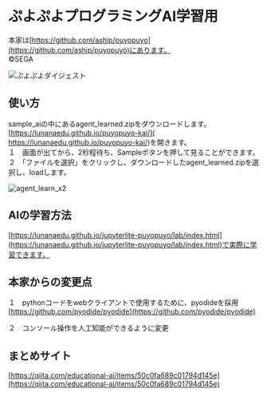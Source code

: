 

# ぷよぷよプログラミングAI学習用
本家は[https://github.com/aship/puyopuyo](https://github.com/aship/puyopuyo)にあります。  
©️SEGA

![ぷよぷよダイジェスト](https://github.com/user-attachments/assets/9478f51b-3fca-4759-bf76-4aa00a514c85)



## 使い方
sample_aiの中にあるagent_learned.zipをダウンロードします。  
 [https://lunanaedu.github.io/puyopuyo-kai/]( https://lunanaedu.github.io/puyopuyo-kai/)を開きます。  
１　画面が出てから、2秒程待ち、Sampleボタンを押して見ることができます。  
２　「ファイルを選択」をクリックし、ダウンロードしたagent_learned.zipを選択し、loadします。  

![agent_learn_x2](https://github.com/user-attachments/assets/2f95501f-c941-4d94-9c35-626ee495a088)

## AIの学習方法
[https://lunanaedu.github.io/jupyterlite-puyopuyo/lab/index.html](https://lunanaedu.github.io/jupyterlite-puyopuyo/lab/index.html)で実際に学習できます。

## 本家からの変更点
１　pythonコードをwebクライアントで使用するために、pyodideを採用  
[https://github.com/pyodide/pyodide](https://github.com/pyodide/pyodide)  

２　コンソール操作を人工知能ができるように変更  

## まとめサイト
[https://qiita.com/educational-ai/items/50c0fa689c01794d145e](https://qiita.com/educational-ai/items/50c0fa689c01794d145e)
